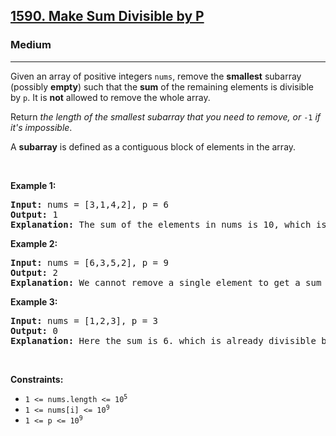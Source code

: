 <h2><a href="https://leetcode.com/problems/make-sum-divisible-by-p/">1590. Make Sum Divisible by P</a></h2><h3>Medium</h3><hr><div><p>Given an array of positive integers <code>nums</code>, remove the <strong>smallest</strong> subarray (possibly <strong>empty</strong>) such that the <strong>sum</strong> of the remaining elements is divisible by <code>p</code>. It is <strong>not</strong> allowed to remove the whole array.</p>

<p>Return <em>the length of the smallest subarray that you need to remove, or </em><code>-1</code><em> if it's impossible</em>.</p>

<p>A <strong>subarray</strong> is defined as a contiguous block of elements in the array.</p>

<p>&nbsp;</p>
<p><strong>Example 1:</strong></p>

<pre style="position: relative;"><strong>Input:</strong> nums = [3,1,4,2], p = 6
<strong>Output:</strong> 1
<strong>Explanation:</strong> The sum of the elements in nums is 10, which is not divisible by 6. We can remove the subarray [4], and the sum of the remaining elements is 6, which is divisible by 6.
<div class="open_grepper_editor" title="Edit &amp; Save To Grepper"></div></pre>

<p><strong>Example 2:</strong></p>

<pre style="position: relative;"><strong>Input:</strong> nums = [6,3,5,2], p = 9
<strong>Output:</strong> 2
<strong>Explanation:</strong> We cannot remove a single element to get a sum divisible by 9. The best way is to remove the subarray [5,2], leaving us with [6,3] with sum 9.
<div class="open_grepper_editor" title="Edit &amp; Save To Grepper"></div></pre>

<p><strong>Example 3:</strong></p>

<pre style="position: relative;"><strong>Input:</strong> nums = [1,2,3], p = 3
<strong>Output:</strong> 0
<strong>Explanation:</strong> Here the sum is 6. which is already divisible by 3. Thus we do not need to remove anything.
<div class="open_grepper_editor" title="Edit &amp; Save To Grepper"></div></pre>

<p>&nbsp;</p>
<p><strong>Constraints:</strong></p>

<ul>
	<li><code>1 &lt;= nums.length &lt;= 10<sup>5</sup></code></li>
	<li><code>1 &lt;= nums[i] &lt;= 10<sup>9</sup></code></li>
	<li><code>1 &lt;= p &lt;= 10<sup>9</sup></code></li>
</ul>
</div>